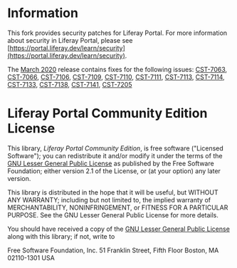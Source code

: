 # Information

This fork provides security patches for Liferay Portal. For more information about security in Liferay Portal, please see [https://portal.liferay.dev/learn/security](https://portal.liferay.dev/learn/security).

The [March 2020](https://github.com/--link-to-the-diff-patch--) release contains fixes for the following issues:
[CST-7063](https://portal.liferay.dev/learn/security/known-vulnerabilities/-/asset_publisher/HbL5mxmVrnXW/content/id/118627231),
[CST-7066](https://portal.liferay.dev/learn/security/known-vulnerabilities/-/asset_publisher/HbL5mxmVrnXW/content/id/118664116),
[CST-7106](https://portal.liferay.dev/learn/security/known-vulnerabilities/-/asset_publisher/HbL5mxmVrnXW/content/id/113765125),
[CST-7109](https://portal.liferay.dev/learn/security/known-vulnerabilities/-/asset_publisher/HbL5mxmVrnXW/content/id/113765161),
[CST-7110](https://portal.liferay.dev/learn/security/known-vulnerabilities/-/asset_publisher/HbL5mxmVrnXW/content/id/113765185),
[CST-7111](https://portal.liferay.dev/learn/security/known-vulnerabilities/-/asset_publisher/HbL5mxmVrnXW/content/id/113765197),
[CST-7113](https://portal.liferay.dev/learn/security/known-vulnerabilities/-/asset_publisher/HbL5mxmVrnXW/content/id/114125375),
[CST-7114](https://portal.liferay.dev/learn/security/known-vulnerabilities/-/asset_publisher/HbL5mxmVrnXW/content/id/118664105),
[CST-7133](https://portal.liferay.dev/learn/security/known-vulnerabilities/-/asset_publisher/HbL5mxmVrnXW/content/id/118080791),
[CST-7138](https://portal.liferay.dev/learn/security/known-vulnerabilities/-/asset_publisher/HbL5mxmVrnXW/content/id/118080994),
[CST-7141](https://portal.liferay.dev/learn/security/known-vulnerabilities/-/asset_publisher/HbL5mxmVrnXW/content/id/118081039),
[CST-7205](https://portal.liferay.dev/learn/security/known-vulnerabilities/-/asset_publisher/HbL5mxmVrnXW/content/id/117954271)

# Liferay Portal Community Edition License

This library, *Liferay Portal Community Edition*, is free software ("Licensed
Software"); you can redistribute it and/or modify it under the terms of the
[GNU Lesser General Public License](http://www.gnu.org/licenses/lgpl-2.1.html)
as published by the Free Software Foundation; either version 2.1 of the License,
or (at your option) any later version.

This library is distributed in the hope that it will be useful, but WITHOUT ANY
WARRANTY; including but not limited to, the implied warranty of MERCHANTABILITY,
NONINFRINGEMENT, or FITNESS FOR A PARTICULAR PURPOSE. See the GNU Lesser General
Public License for more details.

You should have received a copy of the
[GNU Lesser General Public License](http://www.gnu.org/licenses/lgpl-2.1.html)
along with this library; if not, write to

Free Software Foundation, Inc.
51 Franklin Street, Fifth Floor
Boston, MA 02110-1301 USA